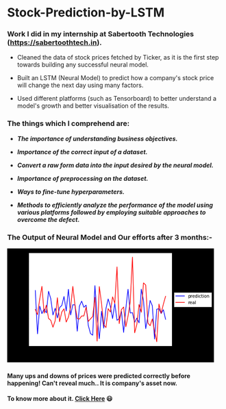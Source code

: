 # Stock-Prediction-by-LSTM

### Work I did in my internship at Sabertooth Technologies (https://sabertoothtech.in).

* Cleaned the data of stock prices fetched by Ticker, as it is the first step towards building any successful neural model.

* Built an LSTM (Neural Model) to predict how a company's stock price will change the next day using many factors.

* Used different platforms (such as Tensorboard) to better understand a model's growth and better visualisation of the results.

### The things which I comprehend are: 
* ***The importance of understanding business objectives.***

* ***Importance of the correct input of a dataset.***

* ***Convert a raw form data into the input desired by the neural model.*** 

* ***Importance of preprocessing on the dataset.***

* ***Ways to fine-tune hyperparameters.***

* ***Methods to efficiently analyze the performance of the model using various platforms followed by employing suitable approaches to overcome the defect.***

### The Output of Neural Model and Our efforts after 3 months:-

![Final Output](https://github.com/Keshav-cs/Stock-Prediction-by-LSTM/blob/master/image.png)


#### Many ups and downs of prices were predicted correctly before happening! Can't reveal much.. It is company's asset now.
#### To know more about it. [Click Here](https://www.sabertoothtech.in/blank-page-2) :smiley:
